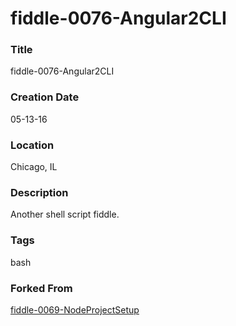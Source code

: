 fiddle-0076-Angular2CLI
======

### Title

fiddle-0076-Angular2CLI


### Creation Date

05-13-16


### Location

Chicago, IL


### Description

Another shell script fiddle.


### Tags

bash


### Forked From

[fiddle-0069-NodeProjectSetup](../fiddle-0069-NodeProjectSetup)
